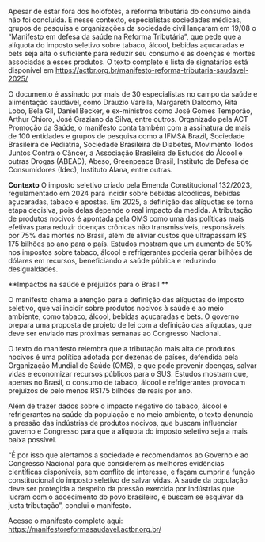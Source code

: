 Apesar de estar fora dos holofotes, a reforma tributária do consumo ainda não foi concluída. E nesse contexto, especialistas sociedades médicas, grupos de pesquisa e organizações da sociedade civil lançaram em 19/08 o “Manifesto em defesa da saúde na Reforma Tributária”, que pede que a alíquota do imposto seletivo sobre tabaco, álcool, bebidas açucaradas e bets seja alta o suficiente para reduzir seu consumo e as doenças e mortes associadas a esses produtos. O texto completo e lista de signatários está disponível em https://actbr.org.br/manifesto-reforma-tributaria-saudavel-2025/

O documento é assinado por mais de 30 especialistas no campo da saúde e alimentação saudável, como Drauzio Varella, Margareth Dalcomo, Rita Lobo, Bela Gil, Daniel Becker, e ex-ministros como José Gomes Temporão, Arthur Chioro, José Graziano da Silva, entre outros. Organizado pela ACT Promoção da Saúde, o manifesto conta também com a assinatura de mais de 100 entidades e grupos de pesquisa como a IFMSA Brazil, Sociedade Brasileira de Pediatria, Sociedade Brasileira de Diabetes, Movimento Todos Juntos Contra o Câncer, a Associação Brasileira de Estudos do Álcool e outras Drogas (ABEAD), Abeso, Greenpeace Brasil, Instituto de Defesa de Consumidores (Idec), Instituto Alana, entre outras.

**Contexto**
O imposto seletivo criado pela Emenda Constitucional 132/2023, regulamentado em 2024 para incidir sobre bebidas alcoólicas, bebidas açucaradas, tabaco e apostas. Em 2025, a definição das alíquotas se torna etapa decisiva, pois delas depende o real impacto da medida. A tributação de produtos nocivos é apontada pela OMS como uma das políticas mais efetivas para reduzir doenças crônicas não transmissíveis, responsáveis por 75% das mortes no Brasil, além de aliviar custos que ultrapassam R$ 175 bilhões ao ano para o país. Estudos mostram que um aumento de 50% nos impostos sobre tabaco, álcool e refrigerantes poderia gerar bilhões de dólares em recursos, beneficiando a saúde pública e reduzindo desigualdades.

**Impactos na saúde e prejuízos para o Brasil **

O manifesto chama a atenção para a definição das alíquotas do imposto seletivo, que vai incidir sobre produtos nocivos à saúde e ao meio ambiente, como tabaco, álcool, bebidas açucaradas e bets. O governo prepara uma proposta de projeto de lei com a definição das alíquotas, que deve ser enviado nas próximas semanas ao Congresso Nacional. 

O texto do manifesto relembra que a tributação mais alta de produtos nocivos é uma política adotada por dezenas de países, defendida pela Organização Mundial de Saúde (OMS), e que pode prevenir doenças, salvar vidas e economizar recursos públicos para o SUS. Estudos mostram que, apenas no Brasil, o consumo de tabaco, álcool e refrigerantes provocam prejuízos de pelo menos R$175 bilhões de reais por ano. 

Além de trazer dados sobre o impacto negativo do tabaco, álcool e refrigerantes na saúde da população e no meio ambiente, o texto denuncia a pressão das indústrias de produtos nocivos, que buscam influenciar governo e Congresso para que a alíquota do imposto seletivo seja a mais baixa possível. 


“É por isso que alertamos a sociedade e recomendamos ao Governo e ao Congresso Nacional para que considerem as melhores evidências científicas disponíveis, sem conflito de interesse, e façam cumprir a função constitucional do imposto seletivo de salvar vidas. A saúde da população deve ser protegida a despeito da pressão exercida por indústrias que lucram com o adoecimento do povo brasileiro, e buscam se esquivar da justa tributação”, conclui o manifesto. 

Acesse o manifesto completo aqui: https://manifestoreformasaudavel.actbr.org.br/
